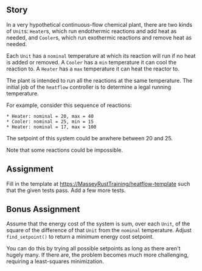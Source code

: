 ## Story

In a very hypothetical continuous-flow chemical plant, there
are two kinds of `Unit`s: `Heater`s, which run endothermic
reactions and add heat as needed, and `Cooler`s, which run
exothermic reactions and remove heat as needed.

Each `Unit` has a `nominal` temperature at which its
reaction will run if no heat is added or removed. A `Cooler`
has a `min` temperature it can cool the reaction to. A
`Heater` has a `max` temperature it can heat the reactor to.

The plant is intended to run all the reactions at the same
temperature. The initial job of the `heatflow` controller is
to determine a legal running temperature.

For example, consider this sequence of reactions:

    * Heater: nominal = 20, max = 40
    * Cooler: nominal = 25, min = 15
    * Heater: nominal = 17, max = 100

The setpoint of this system could be anwhere between 20 and
25.

Note that some reactions could be impossible.

## Assignment

Fill in the template at
<https://MasseyRustTraining/heatflow-template> such that the
given tests pass. Add a few more tests.

## Bonus Assignment

Assume that the energy cost of the system is sum, over each
`Unit`, of the square of the difference of that `Unit` from
the `nominal` temperature. Adjust `find_setpoint()` to
return a minimum energy cost setpoint.

You can do this by trying all possible setpoints as long as
there aren't hugely many. If there are, the problem becomes
much more challenging, requiring a least-squares
minimization.
